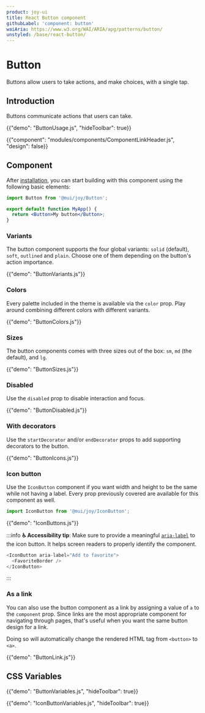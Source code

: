 ```yaml
---
product: joy-ui
title: React Button component
githubLabel: 'component: button'
waiAria: https://www.w3.org/WAI/ARIA/apg/patterns/button/
unstyled: /base/react-button/
---
```


# Button

<p class="description">Buttons allow users to take actions, and make choices, with a single tap.</p>

## Introduction

Buttons communicate actions that users can take.

{{"demo": "ButtonUsage.js", "hideToolbar": true}}

{{"component": "modules/components/ComponentLinkHeader.js", "design": false}}

## Component

After [installation](/joy-ui/getting-started/installation/), you can start building with this component using the following basic elements:

```jsx
import Button from '@mui/joy/Button';

export default function MyApp() {
  return <Button>My button</Button>;
}
```

### Variants

The button component supports the four global variants: `solid` (default), `soft`, `outlined` and `plain`. Choose one of them depending on the button's action importance.

{{"demo": "ButtonVariants.js"}}

### Colors

Every palette included in the theme is available via the `color` prop. Play around combining different colors with different variants.

{{"demo": "ButtonColors.js"}}

### Sizes

The button components comes with three sizes out of the box: `sm`, `md` (the default), and `lg`.

{{"demo": "ButtonSizes.js"}}

### Disabled

Use the `disabled` prop to disable interaction and focus.

{{"demo": "ButtonDisabled.js"}}

### With decorators

Use the `startDecorator` and/or `endDecorator` props to add supporting decorators to the button.

{{"demo": "ButtonIcons.js"}}

### Icon button

Use the `IconButton` component if you want width and height to be the same while not having a label. Every prop previously covered are available for this component as well.

```jsx
import IconButton from '@mui/joy/IconButton';
```

{{"demo": "IconButtons.js"}}

:::info
**♿️ Accessibility tip**: Make sure to provide a meaningful [`aria-label`](https://developer.mozilla.org/en-US/docs/Web/Accessibility/ARIA/Attributes/aria-label) to the icon button. It helps screen readers to properly identify the component.

```js
<IconButton aria-label="Add to favorite">
  <FavoriteBorder />
</IconButton>
```

:::

### As a link

You can also use the button component as a link by assigning a value of `a` to the `component` prop. Since links are the most appropriate component for navigating through pages, that's useful when you want the same button design for a link.

Doing so will automatically change the rendered HTML tag from `<button>` to `<a>`.

{{"demo": "ButtonLink.js"}}

## CSS Variables

{{"demo": "ButtonVariables.js", "hideToolbar": true}}

{{"demo": "IconButtonVariables.js", "hideToolbar": true}}
